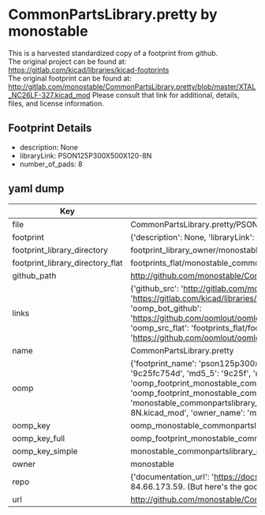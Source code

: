 # CommonPartsLibrary.pretty by monostable  
This is a harvested standardized copy of a footprint from github.  
The original project can be found at:  
https://gitlab.com/kicad/libraries/kicad-footprints  
The original footprint can be found at:
http://gitlab.com/monostable/CommonPartsLibrary.pretty/blob/master/XTAL_NC26LF-327.kicad_mod
Please consult that link for additional, details, files, and license information.  
## Footprint Details
* description: None  
* libraryLink: PSON125P300X500X120-8N  
* number_of_pads: 8  
## yaml dump  
| Key | Value |  
| --- | --- |  
| file | CommonPartsLibrary.pretty/PSON125P300X500X120-8N.kicad_mod |  
| footprint | {'description': None, 'libraryLink': 'PSON125P300X500X120-8N', 'number_of_pads': 8} |  
| footprint_library_directory | footprint_library_owner/monostable_CommonPartsLibrary.pretty |  
| footprint_library_directory_flat | footprints_flat/monostable_commonpartslibrary_pson125p300x500x120_8n/working |  
| github_path | http://github.com/monostable/CommonPartsLibrary.pretty/blob/master/PSON125P300X500X120-8N.kicad_mod |  
| links | {'github_src': 'http://gitlab.com/monostable/CommonPartsLibrary.pretty/blob/master/XTAL_NC26LF-327.kicad_mod', 'github_src_repo': 'https://gitlab.com/kicad/libraries/kicad-footprints', 'oomp_bot': 'footprints/monostable_commonpartslibrary_pson125p300x500x120_8n/working', 'oomp_bot_github': 'https://github.com/oomlout/oomlout_oomp_footprint_bot/tree/main/footprints/monostable_commonpartslibrary_pson125p300x500x120_8n/working', 'oomp_src_flat': 'footprints_flat/footprints_flat/monostable_commonpartslibrary_pson125p300x500x120_8n/working', 'oomp_src_flat_github': 'https://github.com/oomlout/oomlout_oomp_footprint_src/tree/main/footprints_flat/monostable_commonpartslibrary_pson125p300x500x120_8n/working'} |  
| name | CommonPartsLibrary.pretty |  
| oomp | {'footprint_name': 'pson125p300x500x120_8n', 'library_name': 'commonpartslibrary', 'md5': '9c25fc754d800459f678bd84cdcc0c47', 'md5_10': '9c25fc754d', 'md5_5': '9c25f', 'md5_6': '9c25fc', 'oomp_key': 'oomp_monostable_commonpartslibrary_pson125p300x500x120_8n', 'oomp_key_extra': 'oomp_footprint_monostable_commonpartslibrary_pson125p300x500x120_8n', 'oomp_key_full': 'oomp_footprint_monostable_commonpartslibrary_pson125p300x500x120_8n_9c25fc', 'oomp_key_simple': 'monostable_commonpartslibrary_pson125p300x500x120_8n', 'original_filename': 'CommonPartsLibrary.pretty/PSON125P300X500X120-8N.kicad_mod', 'owner_name': 'monostable'} |  
| oomp_key | oomp_monostable_commonpartslibrary_pson125p300x500x120_8n |  
| oomp_key_full | oomp_footprint_monostable_commonpartslibrary_pson125p300x500x120_8n |  
| oomp_key_simple | monostable_commonpartslibrary_pson125p300x500x120_8n |  
| owner | monostable |  
| repo | {'documentation_url': 'https://docs.github.com/rest/overview/resources-in-the-rest-api#rate-limiting', 'message': "API rate limit exceeded for 84.66.173.59. (But here's the good news: Authenticated requests get a higher rate limit. Check out the documentation for more details.)"} |  
| url | http://github.com/monostable/CommonPartsLibrary.pretty |  

